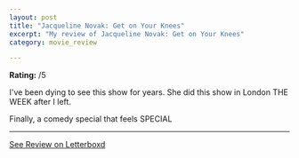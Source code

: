 ```yaml
---
layout: post
title: "Jacqueline Novak: Get on Your Knees"
excerpt: "My review of Jacqueline Novak: Get on Your Knees"
category: movie_review

---
```


**Rating:** /5

I've been dying to see this show for years. She did this show in London THE WEEK after I left.

Finally, a comedy special that feels SPECIAL

<hr>

[See Review on Letterboxd](https://boxd.it/5HBHMN)
